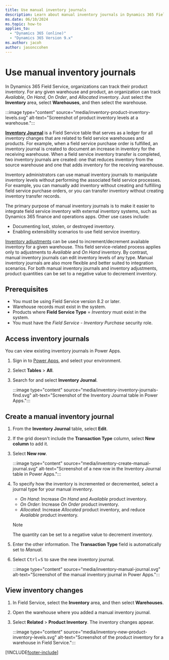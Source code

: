 ```yaml
---
title: Use manual inventory journals
description: Learn about manual inventory journals in Dynamics 365 Field Service.
ms.date: 06/10/2024
ms.topic: how-to
applies_to: 
  - "Dynamics 365 (online)"
  - "Dynamics 365 Version 9.x"
ms.author: jacoh
author: jasonccohen
---
```


# Use manual inventory journals

In Dynamics 365 Field Service, organizations can track their product inventory. For any given warehouse and product, an organization can track *Available*, *On Hand*, *On Order*, and *Allocated* inventory. Just select the **Inventory** area, select **Warehouses**, and then select the warehouse.

:::image type="content" source="media/inventory-product-inventory-levels.svg" alt-text="Screenshot of product inventory levels at a warehouse.":::

[**Inventory Journal**](./developer/reference/entities/msdyn_inventoryjournal.md) is a Field Service table that serves as a ledger for all inventory changes that are related to field service warehouses and products. For example, when a field service purchase order is fulfilled, an inventory journal is created to document an increase in inventory for the receiving warehouse. When a field service inventory transfer is completed, two inventory journals are created: one that reduces inventory from the source warehouse and one that adds inventory for the receiving warehouse.

Inventory administrators can use manual inventory journals to manipulate inventory levels without performing the associated field service processes. For example, you can manually add inventory without creating and fulfilling field service purchase orders, or you can transfer inventory without creating inventory transfer records.

The primary purpose of manual inventory journals is to make it easier to integrate field service inventory with external inventory systems, such as Dynamics 365 finance and operations apps. Other use cases include:

- Documenting lost, stolen, or destroyed inventory.
- Enabling extensibility scenarios to use field service inventory.

[Inventory adjustments](inventory-purchasing-returns-overview.md#inventory-adjustments-and-transfers) can be used to increment/decrement available inventory for a given warehouse. This field service-related process applies only to adjustments to *Available* and *On Hand* inventory. By contrast, manual inventory journals can edit inventory levels of any type. Manual inventory journals are also more flexible and better suited to integration scenarios. For both manual inventory journals and inventory adjustments, product quantities can be set to a negative value to decrement inventory.

## Prerequisites

- You must be using Field Service version 8.2 or later.
- Warehouse records must exist in the system.
- Products where **Field Service Type** = *Inventory* must exist in the system.
- You must have the *Field Service - Inventory Purchase* security role.

## Access inventory journals

You can view existing inventory journals in Power Apps.

1. Sign in to [Power Apps](https://make.powerapps.com/), and select your environment.
1. Select **Tables** > **All**.
1. Search for and select **Inventory Journal**.

    :::image type="content" source="media/inventory-inventory-journals-find.svg" alt-text="Screenshot of the Inventory Journal table in Power Apps.":::

## Create a manual inventory journal

1. From the **Inventory Journal** table, select **Edit**.
1. If the grid doesn't include the **Transaction Type** column, select **New column** to add it.
1. Select **New row**.

    :::image type="content" source="media/inventory-create-manual-journal.svg" alt-text="Screenshot of a new row in the Inventory Journal table in Power Apps.":::

1. To specify how the inventory is incremented or decremented, select a journal type for your manual inventory.

    - *On Hand*: Increase *On Hand* and *Available* product inventory.
    - *On Order*: Increase *On Order* product inventory.
    - *Allocated*: Increase *Allocated* product inventory, and reduce *Available* product inventory.

    > [!NOTE]
    > The quantity can be set to a negative value to decrement inventory.

1. Enter the other information. The **Transaction Type** field is automatically set to *Manual*.
1. Select <kbd>Ctrl</kbd>+<kbd>S</kbd> to save the new inventory journal.

    :::image type="content" source="media/inventory-manual-journal.svg" alt-text="Screenshot of the manual inventory journal in Power Apps.":::

## View inventory changes

1. In Field Service, select the **Inventory** area, and then select **Warehouses**.
1. Open the warehouse where you added a manual inventory journal.
1. Select **Related** > **Product Inventory**. The inventory changes appear.

    :::image type="content" source="media/inventory-new-product-inventory-levels.svg" alt-text="Screenshot of the product inventory for a warehouse in Field Service.":::

[!INCLUDE[footer-include](../includes/footer-banner.md)]
